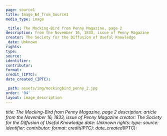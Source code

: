 ```yaml
---
page: source1
title: Image_№4_from_Source1
media_type: image

_title: The Mocking-Bird from Penny Magazine, page 2
description: from the November 16, 1833, issue of Penny Magazine
creator: The Society for the Diffusion of Useful Knowledge
_date: Unknown
rights: 
type: 
source:
identifier:
contributor:
format:
credit_(IPTC):
date_created_(IPTC):

_path: assets/img/mockingbird_penny_2.jpg
order: '04'
layout: image_description
---
```


_title: The Mocking-Bird from Penny Magazine, page 2
description: article from the November 16, 1833, issue of Penny Magazine
creator: The Society for the Diffusion of Useful Knowledge
_date: Unknown
rights: 
type: 
source:
identifier:
contributor:
format:
credit_(IPTC):
date_created_(IPTC):
